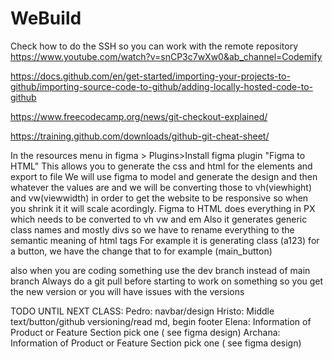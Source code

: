 # WeBuild

Check how to do the SSH so you can work with the remote repository
https://www.youtube.com/watch?v=snCP3c7wXw0&ab_channel=Codemify

https://docs.github.com/en/get-started/importing-your-projects-to-github/importing-source-code-to-github/adding-locally-hosted-code-to-github

https://www.freecodecamp.org/news/git-checkout-explained/

https://training.github.com/downloads/github-git-cheat-sheet/

In the resources menu in figma > Plugins>Install figma plugin "Figma to HTML"
This allows you to generate the css and html for the elements and export to file
We will use figma to model and generate the design and then whatever the 
values are and we will be converting those to vh(viewhight) and vw(viewwidth) in order
to get the website to be responsive so when you shrink it it will scale acordingly. 
Figma to HTML does everything in PX which needs to be converted to vh vw and em
Also it generates generic class names and mostly divs so we have to rename everything to the semantic meaning 
of html tags 
For example it is generating class (a123) for a button, we have the change that to for example (main_button)

also when you are coding something use the dev branch instead of main branch
Always do a git pull before starting to work on something so you get the new version
or you will have issues with the versions

TODO UNTIL NEXT CLASS:
Pedro: navbar/design
Hristo: Middle text/button/github versioning/read md, begin footer
Elena: Information of Product or Feature Section pick one ( see figma design)
Archana: Information of Product or Feature Section pick one ( see figma design)

